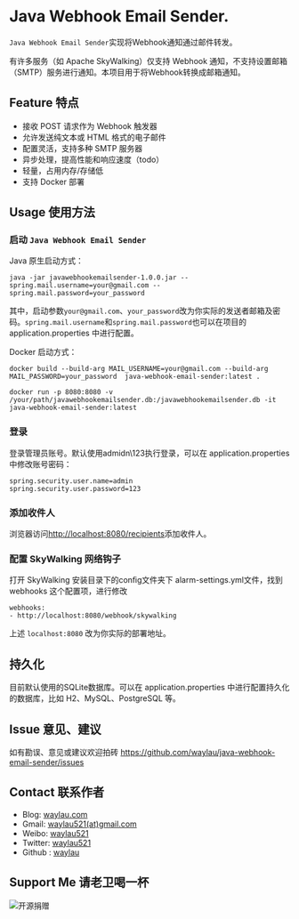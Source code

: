 # Java Webhook Email Sender. 

`Java Webhook Email Sender`实现将Webhook通知通过邮件转发。

有许多服务（如 Apache SkyWalking）仅支持 Webhook 通知，不支持设置邮箱（SMTP）服务进行通知。本项目用于将Webhook转换成邮箱通知。

## Feature 特点

* 接收 POST 请求作为 Webhook 触发器
* 允许发送纯文本或 HTML 格式的电子邮件
* 配置灵活，支持多种 SMTP 服务器
* 异步处理，提高性能和响应速度（todo）
* 轻量，占用内存/存储低
* 支持 Docker 部署

## Usage 使用方法


### 启动 `Java Webhook Email Sender`

Java 原生启动方式：

```
java -jar javawebhookemailsender-1.0.0.jar --spring.mail.username=your@gmail.com --spring.mail.password=your_password
```

其中，启动参数`your@gmail.com`、`your_password`改为你实际的发送者邮箱及密码。`spring.mail.username`和`spring.mail.password`也可以在项目的 application.properties 中进行配置。


Docker 启动方式：


```
docker build --build-arg MAIL_USERNAME=your@gmail.com --build-arg MAIL_PASSWORD=your_password  java-webhook-email-sender:latest .

docker run -p 8080:8080 -v /your/path/javawebhookemailsender.db:/javawebhookemailsender.db -it java-webhook-email-sender:latest
```

### 登录


登录管理员账号。默认使用admidn\123执行登录，可以在 application.properties 中修改账号密码：

```
spring.security.user.name=admin
spring.security.user.password=123
```

### 添加收件人


浏览器访问<http://localhost:8080/recipients>添加收件人。

### 配置 SkyWalking 网络钩子

打开 SkyWalking 安装目录下的conﬁg文件夹下 alarm-settings.yml文件，找到 webhooks 这个配置项，进行修改

```
webhooks:
- http://localhost:8080/webhook/skywalking
```

上述 `localhost:8080` 改为你实际的部署地址。


## 持久化

目前默认使用的SQLite数据库。可以在 application.properties 中进行配置持久化的数据库，比如 H2、MySQL、PostgreSQL 等。



## Issue 意见、建议

如有勘误、意见或建议欢迎拍砖 <https://github.com/waylau/java-webhook-email-sender/issues>

## Contact 联系作者

* Blog: [waylau.com](http://waylau.com)
* Gmail: [waylau521(at)gmail.com](mailto:waylau521@gmail.com)
* Weibo: [waylau521](http://weibo.com/waylau521)
* Twitter: [waylau521](https://twitter.com/waylau521)
* Github : [waylau](https://github.com/waylau)


## Support Me 请老卫喝一杯

![开源捐赠](https://waylau.com/images/showmethemoney-sm.jpg)
